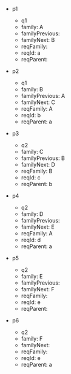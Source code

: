 - p1
  - q1
  - family: A
  - familyPrevious: 
  - familyNext: B
  - reqFamily: 
  - reqId: a
  - reqParent: 


- p2
  - q1
  - family: B
  - familyPrevious: A
  - familyNext: C
  - reqFamily: A
  - reqId: b
  - reqParent: a



- p3
  - q2
  - family: C
  - familyPrevious: B
  - familyNext: D
  - reqFamily: B
  - reqId: c
  - reqParent: b



- p4
  - q2
  - family: D
  - familyPrevious: 
  - familyNext: E
  - reqFamily: A
  - reqId: d
  - reqParent: a



- p5
  - q2
  - family: E
  - familyPrevious: 
  - familyNext: F
  - reqFamily: 
  - reqId: e
  - reqParent: 

- p6
  - q2
  - family: F
  - familyNext: 
  - reqFamily: 
  - reqId: e
  - reqParent: a

